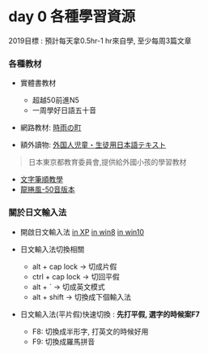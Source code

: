# day 0 各種學習資源

2019目標 : 預計每天拿0.5hr-1 hr來自學, 至少每周3篇文章

### 各種教材

* 實體書教材
    * 超越50前進N5
    * 一周學好日語五十音

* 網路教材: [時雨の町](http://www.sigure.tw/)
* 額外讀物: [外国人児童・生徒用日本語テキスト](http://www.kyoiku.metro.tokyo.jp/school/document/japanese/tanoshi_gakko.html)
> 日本東京都教育委員會,提供給外國小孩的學習教材

* [文字筆順教學](http://reikohouse.pixnet.net/blog/post/201119352-%E8%87%AA%E5%AD%B8%E6%97%A5%E6%96%87%E4%BA%94%E5%8D%81%E9%9F%B3%E3%80%8B%E3%80%8Baiueo%E7%AD%86%E7%95%AB%E7%B7%B4%E7%BF%92%E8%A1%A8%28%E6%89%80%E6%9C%89%E6%AA%94%E6%A1%88)
* [龍捲風-50音版本](https://www.youtube.com/watch?v=22M69FcHdvs)

### 關於日文輸入法

* 開啟日文輸入法
  [in XP](http://www.learnjapanese.aiyori.org/how-to-type-japanese.html)
  [in win8](https://dotblogs.com.tw/shadow/archive/2012/09/27/75111.aspx)
  [in win10](https://blog.xuite.net/yh96301/blog/496725159-Windows+10%E6%96%B0%E5%A2%9E%E6%97%A5%E6%96%87%E8%BC%B8%E5%85%A5%E6%B3%95)

* 日文輸入法切換相關
    - alt + cap lock  -> 切成片假
    - ctrl + cap lock -> 切回平假
    - alt + \` -> 切成英文模式
    - alt + shift -> 切換成下個輸入法


* 日文輸入法(平片假)快速切換 :  **先打平假, 選字的時候案F7**
	* F8: 切換成半形字, 打英文的時候好用
	* F9: 切換成羅馬拼音

